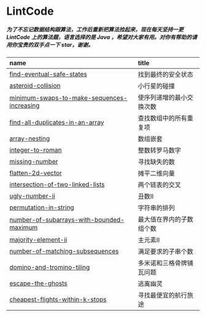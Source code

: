 # LintCode

##### 为了不忘记数据结构跟算法，工作后重新把算法捡起来，现在每天坚持一更 LintCode 上的算法题，语言选择的是 Java ，希望对大家有用。对你有帮助的请用你宝贵的双手点一下 star，谢谢。


| name                                                | title                                      |
| :-------------------------------------------------- | :----------------------------------------- |
| [find-eventual-safe-states](code/找到最终的安全状态.md)        | 找到最终的安全状态                      |
| [asteroid-collision](code/小行星的碰撞.md)                  | 小行星的碰撞                                     |
| [minimum-swaps-to-make-sequences-increasing](code/使序列递增的最小交换次数.md)                | 使序列递增的最小交换次数                                     |
| [find-all-duplicates-in-an-array](code/查找数组中的所有重复项.md)                | 查找数组中的所有重复项                                     |
| [array-nesting](code/数组嵌套.md)                | 数组嵌套                                     |
| [integer-to-roman](code/整数转罗马数字.md)                | 整数转罗马数字                                     |
| [missing-number](code/寻找缺失的数.md)                | 寻找缺失的数                                     |
| [flatten-2d-vector](code/摊平二维向量.md)                | 摊平二维向量                                     |
| [intersection-of-two-linked-lists](code/两个链表的交叉.md)                | 两个链表的交叉                                     |
| [ugly-number-ii](code/丑数II.md)                | 丑数II                                     |
| [permutation-in-string](code/字符串的排列.md)                | 字符串的排列                                     |
| [number-of-subarrays-with-bounded-maximum](code/最大值在界内的子数组个数.md)                | 最大值在界内的子数组个数                                     |
| [majority-element-ii](code/主元素II.md)                | 主元素II                                     |
| [number-of-matching-subsequences](code/满足要求的子串个数.md)                | 满足要求的子串个数                                     |
| [domino-and-tromino-tiling](code/多米诺和三格骨牌铺瓦问题.md)                | 多米诺和三格骨牌铺瓦问题                                     |
| [escape-the-ghosts](code/逃离幽灵.md)                | 逃离幽灵                                     |
| [cheapest-flights-within-k-stops](code/寻找最便宜的航行旅途.md)                | 寻找最便宜的航行旅途                                     |


